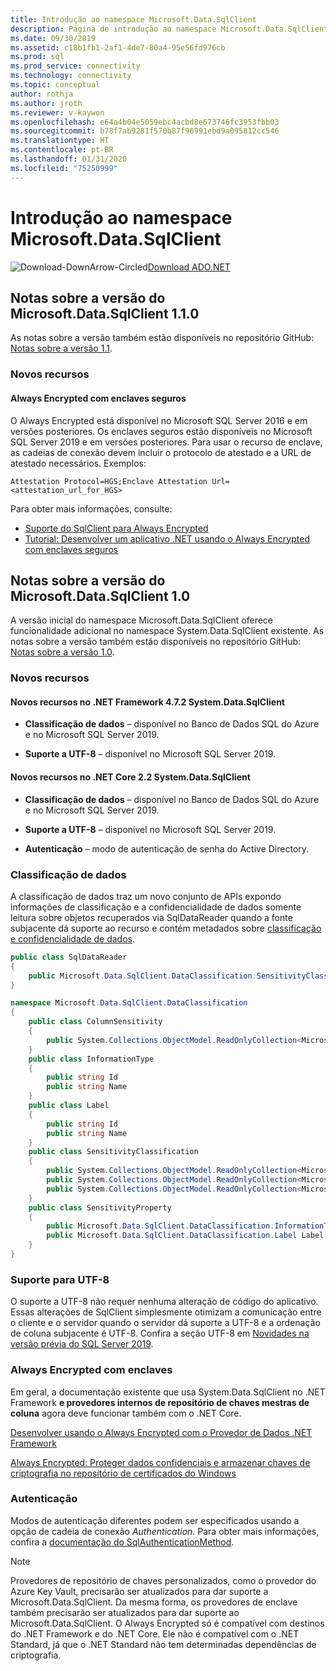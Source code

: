 ```yaml
---
title: Introdução ao namespace Microsoft.Data.SqlClient
description: Página de introdução ao namespace Microsoft.Data.SqlClient.
ms.date: 09/30/2019
ms.assetid: c18b1fb1-2af1-4de7-80a4-95e56fd976cb
ms.prod: sql
ms.prod_service: connectivity
ms.technology: connectivity
ms.topic: conceptual
author: rothja
ms.author: jroth
ms.reviewer: v-kaywon
ms.openlocfilehash: e64a4b04e5059ebc4acbd8e673746fc3953fbb03
ms.sourcegitcommit: b78f7ab9281f570b87f96991ebd9a095812cc546
ms.translationtype: HT
ms.contentlocale: pt-BR
ms.lasthandoff: 01/31/2020
ms.locfileid: "75250999"
---
```

# <a name="introduction-to-microsoftdatasqlclient-namespace"></a>Introdução ao namespace Microsoft.Data.SqlClient

![Download-DownArrow-Circled](../../ssdt/media/download.png)[Download ADO.NET](../sql-connection-libraries.md#anchor-20-drivers-relational-access)

## <a name="release-notes-for-microsoftdatasqlclient-110"></a>Notas sobre a versão do Microsoft.Data.SqlClient 1.1.0

As notas sobre a versão também estão disponíveis no repositório GitHub: [Notas sobre a versão 1.1](https://github.com/dotnet/SqlClient/tree/master/release-notes/1.1).

### <a name="new-features"></a>Novos recursos

#### <a name="always-encrypted-with-secure-enclaves"></a>Always Encrypted com enclaves seguros

O Always Encrypted está disponível no Microsoft SQL Server 2016 e em versões posteriores. Os enclaves seguros estão disponíveis no Microsoft SQL Server 2019 e em versões posteriores. Para usar o recurso de enclave, as cadeias de conexão devem incluir o protocolo de atestado e a URL de atestado necessários. Exemplos:

```
Attestation Protocol=HGS;Enclave Attestation Url=<attestation_url_for_HGS>
```

Para obter mais informações, consulte:

- [Suporte do SqlClient para Always Encrypted](sql/sqlclient-support-always-encrypted.md)
- [Tutorial: Desenvolver um aplicativo .NET usando o Always Encrypted com enclaves seguros](sql/tutorial-always-encrypted-enclaves-develop-net-apps.md)

## <a name="release-notes-for-microsoftdatasqlclient-10"></a>Notas sobre a versão do Microsoft.Data.SqlClient 1.0

A versão inicial do namespace Microsoft.Data.SqlClient oferece funcionalidade adicional no namespace System.Data.SqlClient existente.
As notas sobre a versão também estão disponíveis no repositório GitHub: [Notas sobre a versão 1.0](https://github.com/dotnet/SqlClient/tree/master/release-notes/1.0).

### <a name="new-features"></a>Novos recursos

#### <a name="new-features-over-net-framework-472-systemdatasqlclient"></a>Novos recursos no .NET Framework 4.7.2 System.Data.SqlClient

- **Classificação de dados** – disponível no Banco de Dados SQL do Azure e no Microsoft SQL Server 2019.

- **Suporte a UTF-8** – disponível no Microsoft SQL Server 2019.

#### <a name="new-features-over-net-core-22-systemdatasqlclient"></a>Novos recursos no .NET Core 2.2 System.Data.SqlClient

- **Classificação de dados** – disponível no Banco de Dados SQL do Azure e no Microsoft SQL Server 2019.

- **Suporte a UTF-8** – disponível no Microsoft SQL Server 2019.

- **Autenticação** – modo de autenticação de senha do Active Directory.

### <a name="data-classification"></a>Classificação de dados

A classificação de dados traz um novo conjunto de APIs expondo informações de classificação e a confidencialidade de dados somente leitura sobre objetos recuperados via SqlDataReader quando a fonte subjacente dá suporte ao recurso e contém metadados sobre [classificação e confidencialidade de dados](../../relational-databases/security/sql-data-discovery-and-classification.md).

```csharp
public class SqlDataReader
{
    public Microsoft.Data.SqlClient.DataClassification.SensitivityClassification SensitivityClassification
}

namespace Microsoft.Data.SqlClient.DataClassification
{
    public class ColumnSensitivity
    {
        public System.Collections.ObjectModel.ReadOnlyCollection<Microsoft.Data.SqlClient.DataClassification.SensitivityProperty> SensitivityProperties
    }
    public class InformationType
    {
        public string Id
        public string Name
    }
    public class Label
    {
        public string Id
        public string Name
    }
    public class SensitivityClassification
    {
        public System.Collections.ObjectModel.ReadOnlyCollection<Microsoft.Data.SqlClient.DataClassification.ColumnSensitivity> ColumnSensitivities
        public System.Collections.ObjectModel.ReadOnlyCollection<Microsoft.Data.SqlClient.DataClassification.InformationType> InformationTypes
        public System.Collections.ObjectModel.ReadOnlyCollection<Microsoft.Data.SqlClient.DataClassification.Label> Labels
    }
    public class SensitivityProperty
    {
        public Microsoft.Data.SqlClient.DataClassification.InformationType InformationType
        public Microsoft.Data.SqlClient.DataClassification.Label Label
    }
}
```

### <a name="utf-8-support"></a>Suporte para UTF-8

O suporte a UTF-8 não requer nenhuma alteração de código do aplicativo. Essas alterações de SqlClient simplesmente otimizam a comunicação entre o cliente e o servidor quando o servidor dá suporte a UTF-8 e a ordenação de coluna subjacente é UTF-8. Confira a seção UTF-8 em [Novidades na versão prévia do SQL Server 2019](../../sql-server/what-s-new-in-sql-server-ver15.md).

### <a name="always-encrypted-with-enclaves"></a>Always Encrypted com enclaves

Em geral, a documentação existente que usa System.Data.SqlClient no .NET Framework **e provedores internos de repositório de chaves mestras de coluna** agora deve funcionar também com o .NET Core.

 [Desenvolver usando o Always Encrypted com o Provedor de Dados .NET Framework](../../relational-databases/security/encryption/develop-using-always-encrypted-with-net-framework-data-provider.md)

 [Always Encrypted: Proteger dados confidenciais e armazenar chaves de criptografia no repositório de certificados do Windows](https://docs.microsoft.com/azure/sql-database/sql-database-always-encrypted)

### <a name="authentication"></a>Autenticação

Modos de autenticação diferentes podem ser especificados usando a opção de cadeia de conexão _Authentication_. Para obter mais informações, confira a [documentação do SqlAuthenticationMethod](https://docs.microsoft.com/dotnet/api/system.data.sqlclient.sqlauthenticationmethod?view=netframework-4.7.2).

> [!NOTE]
> Provedores de repositório de chaves personalizados, como o provedor do Azure Key Vault, precisarão ser atualizados para dar suporte a Microsoft.Data.SqlClient. Da mesma forma, os provedores de enclave também precisarão ser atualizados para dar suporte ao Microsoft.Data.SqlClient.
> O Always Encrypted só é compatível com destinos do .NET Framework e do .NET Core. Ele não é compatível com o .NET Standard, já que o .NET Standard não tem determinadas dependências de criptografia.
